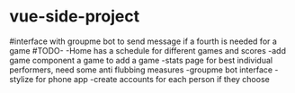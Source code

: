 # vue-side-project

#interface with groupme bot to send message if a fourth is needed for a game
#TODO- 
-Home has a schedule for different games and scores
-add game component a game to add a game
-stats page for best individual performers, need some anti flubbing measures
-groupme bot interface
-stylize for phone app
-create accounts for each person if they choose
